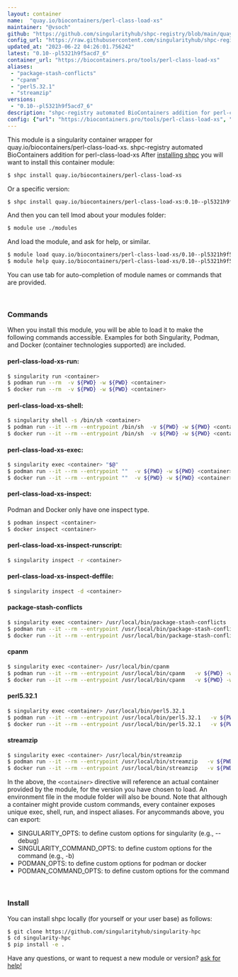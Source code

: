 ```yaml
---
layout: container
name:  "quay.io/biocontainers/perl-class-load-xs"
maintainer: "@vsoch"
github: "https://github.com/singularityhub/shpc-registry/blob/main/quay.io/biocontainers/perl-class-load-xs/container.yaml"
config_url: "https://raw.githubusercontent.com/singularityhub/shpc-registry/main/quay.io/biocontainers/perl-class-load-xs/container.yaml"
updated_at: "2023-06-22 04:26:01.756242"
latest: "0.10--pl5321h9f5acd7_6"
container_url: "https://biocontainers.pro/tools/perl-class-load-xs"
aliases:
 - "package-stash-conflicts"
 - "cpanm"
 - "perl5.32.1"
 - "streamzip"
versions:
 - "0.10--pl5321h9f5acd7_6"
description: "shpc-registry automated BioContainers addition for perl-class-load-xs"
config: {"url": "https://biocontainers.pro/tools/perl-class-load-xs", "maintainer": "@vsoch", "description": "shpc-registry automated BioContainers addition for perl-class-load-xs", "latest": {"0.10--pl5321h9f5acd7_6": "sha256:71b61dcbe48672699d50b0bc67b16d0aa2fa2df64fff5bd8e63ed321049ade02"}, "tags": {"0.10--pl5321h9f5acd7_6": "sha256:71b61dcbe48672699d50b0bc67b16d0aa2fa2df64fff5bd8e63ed321049ade02"}, "docker": "quay.io/biocontainers/perl-class-load-xs", "aliases": {"package-stash-conflicts": "/usr/local/bin/package-stash-conflicts", "cpanm": "/usr/local/bin/cpanm", "perl5.32.1": "/usr/local/bin/perl5.32.1", "streamzip": "/usr/local/bin/streamzip"}}
---
```


This module is a singularity container wrapper for quay.io/biocontainers/perl-class-load-xs.
shpc-registry automated BioContainers addition for perl-class-load-xs
After [installing shpc](#install) you will want to install this container module:


```bash
$ shpc install quay.io/biocontainers/perl-class-load-xs
```

Or a specific version:

```bash
$ shpc install quay.io/biocontainers/perl-class-load-xs:0.10--pl5321h9f5acd7_6
```

And then you can tell lmod about your modules folder:

```bash
$ module use ./modules
```

And load the module, and ask for help, or similar.

```bash
$ module load quay.io/biocontainers/perl-class-load-xs/0.10--pl5321h9f5acd7_6
$ module help quay.io/biocontainers/perl-class-load-xs/0.10--pl5321h9f5acd7_6
```

You can use tab for auto-completion of module names or commands that are provided.

<br>

### Commands

When you install this module, you will be able to load it to make the following commands accessible.
Examples for both Singularity, Podman, and Docker (container technologies supported) are included.

#### perl-class-load-xs-run:

```bash
$ singularity run <container>
$ podman run --rm  -v ${PWD} -w ${PWD} <container>
$ docker run --rm  -v ${PWD} -w ${PWD} <container>
```

#### perl-class-load-xs-shell:

```bash
$ singularity shell -s /bin/sh <container>
$ podman run --it --rm --entrypoint /bin/sh  -v ${PWD} -w ${PWD} <container>
$ docker run --it --rm --entrypoint /bin/sh  -v ${PWD} -w ${PWD} <container>
```

#### perl-class-load-xs-exec:

```bash
$ singularity exec <container> "$@"
$ podman run --it --rm --entrypoint ""  -v ${PWD} -w ${PWD} <container> "$@"
$ docker run --it --rm --entrypoint ""  -v ${PWD} -w ${PWD} <container> "$@"
```

#### perl-class-load-xs-inspect:

Podman and Docker only have one inspect type.

```bash
$ podman inspect <container>
$ docker inspect <container>
```

#### perl-class-load-xs-inspect-runscript:

```bash
$ singularity inspect -r <container>
```

#### perl-class-load-xs-inspect-deffile:

```bash
$ singularity inspect -d <container>
```


#### package-stash-conflicts

```bash
$ singularity exec <container> /usr/local/bin/package-stash-conflicts
$ podman run --it --rm --entrypoint /usr/local/bin/package-stash-conflicts   -v ${PWD} -w ${PWD} <container> -c " $@"
$ docker run --it --rm --entrypoint /usr/local/bin/package-stash-conflicts   -v ${PWD} -w ${PWD} <container> -c " $@"
```


#### cpanm

```bash
$ singularity exec <container> /usr/local/bin/cpanm
$ podman run --it --rm --entrypoint /usr/local/bin/cpanm   -v ${PWD} -w ${PWD} <container> -c " $@"
$ docker run --it --rm --entrypoint /usr/local/bin/cpanm   -v ${PWD} -w ${PWD} <container> -c " $@"
```


#### perl5.32.1

```bash
$ singularity exec <container> /usr/local/bin/perl5.32.1
$ podman run --it --rm --entrypoint /usr/local/bin/perl5.32.1   -v ${PWD} -w ${PWD} <container> -c " $@"
$ docker run --it --rm --entrypoint /usr/local/bin/perl5.32.1   -v ${PWD} -w ${PWD} <container> -c " $@"
```


#### streamzip

```bash
$ singularity exec <container> /usr/local/bin/streamzip
$ podman run --it --rm --entrypoint /usr/local/bin/streamzip   -v ${PWD} -w ${PWD} <container> -c " $@"
$ docker run --it --rm --entrypoint /usr/local/bin/streamzip   -v ${PWD} -w ${PWD} <container> -c " $@"
```



In the above, the `<container>` directive will reference an actual container provided
by the module, for the version you have chosen to load. An environment file in the
module folder will also be bound. Note that although a container
might provide custom commands, every container exposes unique exec, shell, run, and
inspect aliases. For anycommands above, you can export:

 - SINGULARITY_OPTS: to define custom options for singularity (e.g., --debug)
 - SINGULARITY_COMMAND_OPTS: to define custom options for the command (e.g., -b)
 - PODMAN_OPTS: to define custom options for podman or docker
 - PODMAN_COMMAND_OPTS: to define custom options for the command

<br>

### Install

You can install shpc locally (for yourself or your user base) as follows:

```bash
$ git clone https://github.com/singularityhub/singularity-hpc
$ cd singularity-hpc
$ pip install -e .
```

Have any questions, or want to request a new module or version? [ask for help!](https://github.com/singularityhub/singularity-hpc/issues)